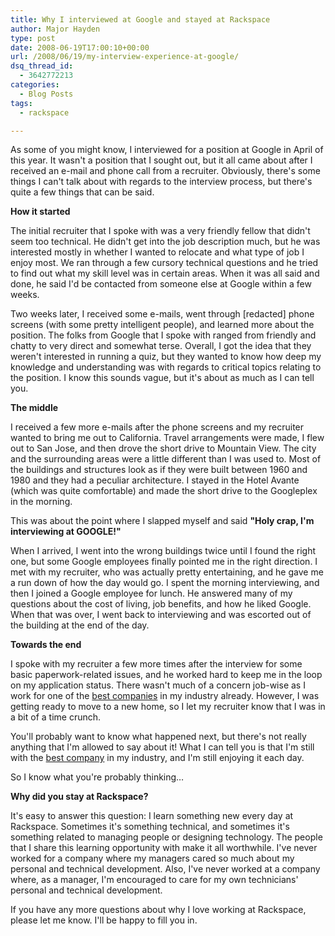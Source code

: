 ```yaml
---
title: Why I interviewed at Google and stayed at Rackspace
author: Major Hayden
type: post
date: 2008-06-19T17:00:10+00:00
url: /2008/06/19/my-interview-experience-at-google/
dsq_thread_id:
  - 3642772213
categories:
  - Blog Posts
tags:
  - rackspace

---
```

As some of you might know, I interviewed for a position at Google in April of this year. It wasn't a position that I sought out, but it all came about after I received an e-mail and phone call from a recruiter. Obviously, there's some things I can't talk about with regards to the interview process, but there's quite a few things that can be said.

**How it started**

The initial recruiter that I spoke with was a very friendly fellow that didn't seem too technical. He didn't get into the job description much, but he was interested mostly in whether I wanted to relocate and what type of job I enjoy most. We ran through a few cursory technical questions and he tried to find out what my skill level was in certain areas. When it was all said and done, he said I'd be contacted from someone else at Google within a few weeks.

Two weeks later, I received some e-mails, went through [redacted] phone screens (with some pretty intelligent people), and learned more about the position. The folks from Google that I spoke with ranged from friendly and chatty to very direct and somewhat terse. Overall, I got the idea that they weren't interested in running a quiz, but they wanted to know how deep my knowledge and understanding was with regards to critical topics relating to the position. I know this sounds vague, but it's about as much as I can tell you.

**The middle**

I received a few more e-mails after the phone screens and my recruiter wanted to bring me out to California. Travel arrangements were made, I flew out to San Jose, and then drove the short drive to Mountain View. The city and the surrounding areas were a little different than I was used to. Most of the buildings and structures look as if they were built between 1960 and 1980 and they had a peculiar architecture. I stayed in the Hotel Avante (which was quite comfortable) and made the short drive to the Googleplex in the morning.

This was about the point where I slapped myself and said **"Holy crap, I'm interviewing at GOOGLE!"**

When I arrived, I went into the wrong buildings twice until I found the right one, but some Google employees finally pointed me in the right direction. I met with my recruiter, who was actually pretty entertaining, and he gave me a run down of how the day would go. I spent the morning interviewing, and then I joined a Google employee for lunch. He answered many of my questions about the cost of living, job benefits, and how he liked Google. When that was over, I went back to interviewing and was escorted out of the building at the end of the day.

**Towards the end**

I spoke with my recruiter a few more times after the interview for some basic paperwork-related issues, and he worked hard to keep me in the loop on my application status. There wasn't much of a concern job-wise as I work for one of the [best companies][1] in my industry already. However, I was getting ready to move to a new home, so I let my recruiter know that I was in a bit of a time crunch.

You'll probably want to know what happened next, but there's not really anything that I'm allowed to say about it! What I can tell you is that I'm still with the [best company][1] in my industry, and I'm still enjoying it each day.

So I know what you're probably thinking&#8230;

**Why did you stay at Rackspace?**

It's easy to answer this question: I learn something new every day at Rackspace. Sometimes it's something technical, and sometimes it's something related to managing people or designing technology. The people that I share this learning opportunity with make it all worthwhile. I've never worked for a company where my managers cared so much about my personal and technical development. Also, I've never worked at a company where, as a manager, I'm encouraged to care for my own technicians' personal and technical development.

If you have any more questions about why I love working at Rackspace, please let me know. I'll be happy to fill you in.

 [1]: http://www.rackspace.com/
